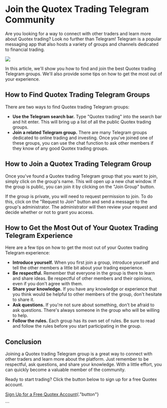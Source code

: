 # Join the Quotex Trading Telegram Community

Are you looking for a way to connect with other traders and learn more
about Quotex trading? Look no further than Telegram! Telegram is a
popular messaging app that also hosts a variety of groups and channels
dedicated to financial trading.

[![](https://static.quotex.io/files/8_en/300_250.jpg)](https://traff.sbs/brokerqxsignupf)

In this article, we\'ll show you how to find and join the best Quotex
trading Telegram groups. We\'ll also provide some tips on how to get the
most out of your experience.

## How to Find Quotex Trading Telegram Groups

There are two ways to find Quotex trading Telegram groups:

-   **Use the Telegram search bar.** Type "Quotex trading" into
    the search bar and hit enter. This will bring up a list of all the
    public Quotex trading groups.
-   **Join a related Telegram group.** There are many Telegram groups
    dedicated to online trading and investing. Once you\'ve joined one
    of these groups, you can use the chat function to ask other members
    if they know of any good Quotex trading groups.

## How to Join a Quotex Trading Telegram Group

Once you\'ve found a Quotex trading Telegram group that you want to
join, simply click on the group\'s name. This will open up a new chat
window. If the group is public, you can join it by clicking on the
"Join Group" button.

If the group is private, you will need to request permission to join. To
do this, click on the "Request to Join" button and send a message
to the group\'s administrator. The administrator will then review your
request and decide whether or not to grant you access.

## How to Get the Most Out of Your Quotex Trading Telegram Experience

Here are a few tips on how to get the most out of your Quotex trading
Telegram experience:

-   **Introduce yourself.** When you first join a group, introduce
    yourself and tell the other members a little bit about your trading
    experience.
-   **Be respectful.** Remember that everyone in the group is there to
    learn and share ideas. Be respectful of other members and their
    opinions, even if you don\'t agree with them.
-   **Share your knowledge.** If you have any knowledge or experience
    that you think would be helpful to other members of the group,
    don\'t hesitate to share it.
-   **Ask questions.** If you\'re not sure about something, don\'t be
    afraid to ask questions. There\'s always someone in the group who
    will be willing to help.
-   **Follow the rules.** Each group has its own set of rules. Be sure
    to read and follow the rules before you start participating in the
    group.

## Conclusion

Joining a Quotex trading Telegram group is a great way to connect with
other traders and learn more about the platform. Just remember to be
respectful, ask questions, and share your knowledge. With a little
effort, you can quickly become a valuable member of the community.

Ready to start trading? Click the button below to sign up for a free
Quotex account.

[Sign Up for a Free Quotex
Account](\%22https://traff.sbs/brokerqxsignup\%22){."button"}

\`\`\`

